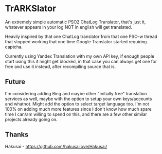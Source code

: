 # TrARKSlator
An extremely simple automatic PSO2 ChatLog Translator, that's just it, whatever appears in your log NOT in english will get translated.

Heavily inspired by that one ChatLog translator from that one PSO-w thread that stopped working that one time Google Translator started requiring captcha.

Currently using Yandex Translation with my own API key, if enough people start using this it might get blocked, in that case you can always get one for free and use it instead, after recompiling source that is.

## Future
I'm considering adding Bing and maybe other "initially free" translation services as well, maybe with the option to setup your own keys/accounts and whatnot. Might add the option to select target language too.
I'm not 100% on adding much more features since I don't know how much spare time I can/am willing to spend on this, and  there are a few other similar projects already going on.

## Thanks
Hakusai - https://github.com/hakusailove/Hakusai/
